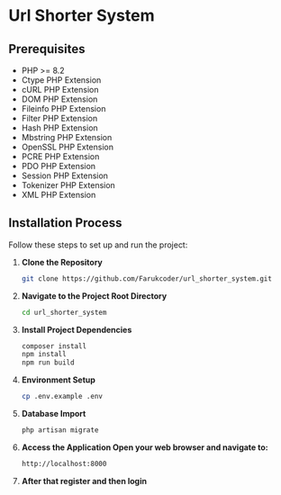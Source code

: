 # Url Shorter System

## Prerequisites

-   PHP >= 8.2
-   Ctype PHP Extension
-   cURL PHP Extension
-   DOM PHP Extension
-   Fileinfo PHP Extension
-   Filter PHP Extension
-   Hash PHP Extension
-   Mbstring PHP Extension
-   OpenSSL PHP Extension
-   PCRE PHP Extension
-   PDO PHP Extension
-   Session PHP Extension
-   Tokenizer PHP Extension
-   XML PHP Extension

## Installation Process

Follow these steps to set up and run the project:

1. **Clone the Repository**

    ```bash
    git clone https://github.com/Farukcoder/url_shorter_system.git

    ```

2. **Navigate to the Project Root Directory**

    ```bash
    cd url_shorter_system

    ```

3. **Install Project Dependencies**

    ```bash
    composer install
    npm install
    npm run build
    ```

4. **Environment Setup**

    ```bash
    cp .env.example .env

    ```

5. **Database Import**

    ```bash
    php artisan migrate
    ```

6. **Access the Application Open your web browser and navigate to:**
    ```bash
    http://localhost:8000
    ```
7. **After that register and then login**
